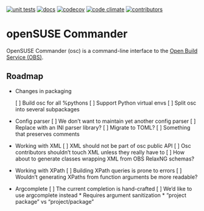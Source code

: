 [![unit tests](https://github.com/openSUSE/osc/actions/workflows/tests.yaml/badge.svg)](https://github.com/openSUSE/osc/actions/workflows/tests.yaml)
[![docs](https://readthedocs.org/projects/opensuse-commander/badge/?version=latest)](https://opensuse-commander.readthedocs.io/en/latest/?badge=latest)
[![codecov](https://codecov.io/gh/openSUSE/osc/branch/master/graph/badge.svg)](https://codecov.io/gh/openSUSE/osc)
[![code climate](https://github.com/openSUSE/osc/actions/workflows/codeql.yml/badge.svg)](https://github.com/openSUSE/osc/actions/workflows/codeql.yml)
[![contributors](https://img.shields.io/github/contributors/openSUSE/osc.svg)](https://github.com/openSUSE/osc/graphs/contributors)


# openSUSE Commander

OpenSUSE Commander (osc) is a command-line interface to the
[Open Build Service (OBS)](https://github.com/openSUSE/open-build-service/).


## Roadmap

* Changes in packaging

  [ ] Build osc for all %pythons
  [ ] Support Python virtual envs
  [ ] Split osc into several subpackages

* Config parser
  [ ] We don’t want to maintain yet another config parser
  [ ] Replace with an INI parser library?
  [ ] Migrate to TOML?
  [ ] Something that preserves comments

* Working with XML
  [ ] XML should not be part of osc public API
  [ ] Osc contributors shouldn’t touch XML unless they really have to
  [ ] How about to generate classes wrapping XML from OBS RelaxNG schemas?

* Working with XPath
  [ ] Building XPath queries is prone to errors
  [ ] Wouldn’t generating XPaths from function arguments be more readable?

* Argcomplete
  [ ] The current completion is hand-crafted
  [ ] We’d like to use argcomplete instead
      * Requires argument sanitization
      * “project package” vs “project/package”
